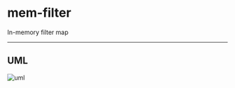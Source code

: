 # mem-filter

In-memory filter map


---

## UML 

![uml](http://uml.cmwang.net:8000/plantuml/svg/5Sd13O0W3030LNG0QFpwSPQA5Oaj4jg6zTNltLngOZ_8Eq-NMTCLeEE8kTZbkolrz5IZQZ4z0eOtXe4rGtDX45IZ3ebH5OGad8K_Y7zkomi0)
